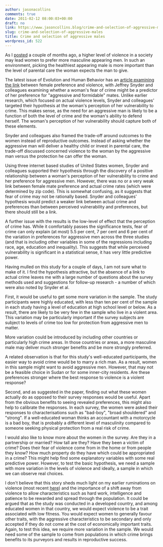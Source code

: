 ```yaml
---
author: jasonacollins
comments: true
date: 2011-02-12 08:00:03+00:00
draft: no
link: https://www.jasoncollins.blog/crime-and-selection-of-aggressive-males/
slug: crime-and-selection-of-aggressive-males
title: Crime and selection of aggressive males
wordpress_id: 522
---
```


As I [posted](https://www.jasoncollins.blog/selection-for-aggression/) a couple of months ago, a higher level of violence in a society may lead women to prefer more masculine appearing men. In such an environment, picking the healthiest appearing male is more important than the level of parental care the woman expects the man to give.

The latest issue of Evolution and Human Behavior has an [article examining the link](https://doi.org/10.1016/j.evolhumbehav.2010.08.007) between female preference and violence, with Jeffrey Snyder and colleagues examining whether a woman's fear of crime might be a predictor of her preference for "aggressive and formidable" mates. Unlike earlier research, which focused on actual violence levels, Snyder and colleagues' targeted their hypothesis at the woman's perception of her vulnerability to crime. This makes sense, as the need for an aggressive man is likely to be a function of both the level of crime and the woman's ability to defend herself. The woman's perception of her vulnerability should capture both of these elements.

Snyder and colleagues also framed the trade-off around outcomes to the women instead of reproductive outcomes. Instead of asking whether the aggressive man will deliver a healthy child or invest in parental care, the trade-off discussed concerned violence to the woman by the aggressive man versus the protection he can offer the woman.

Using three internet based studies of United States women, Snyder and colleagues supported their hypothesis through the discovery of a positive relationship between a woman's perception of her vulnerability to crime and her preference for aggressive men. However, there was no or a very weak link between female mate preference and actual crime rates (which were determined by zip code). This is somewhat confusing, as it suggests that fear of crime may not be rationally based. Snyder and colleagues' hypothesis would predict a weaker link between actual crime and preferences than between perceived vulnerability and preferences, but there should still be a link.

A further issue with the results is the low-level of effect that the perception of crime has. While it comfortably passes the significance tests, fear of crime can only explain (at most) 5.5 per cent, 7 per cent and 6 per cent of the variation in preferences for aggressive men across the three studies (and that is including other variables in some of the regressions including race, age, education and inequality). This suggests that while perceived vulnerability is significant in a statistical sense, it has very little predictive power.

Having mulled on this study for a couple of days, I am not sure what to make of it. I find the hypothesis attractive, but the absence of a link to actual crime leaves me with a large number of questions about the survey methods used and suggestions for follow-up research - a number of which were also noted by Snyder et al.

First, it would be useful to get some more variation in the sample. The study participants were highly educated, with less than ten per cent of the sample in each study having a level of education at high school level or below. As a result, there are likely to be very few in the sample who live in a violent area. This variation may be particularly important if the survey subjects are subject to levels of crime too low for protection from aggressive men to matter.

More variation could be introduced by including other countries or particularly high crime areas. In those countries or areas, a more masculine male may deliver much stronger benefits and be more strongly preferred.

A related observation is that for this study's well-educated participants, the easier way to avoid crime would be to marry a rich man. As a result, women in this sample might want to avoid aggressive men. However, that may not be a feasible choice in Sudan or for some inner-city residents. Are these preferences stronger where the best response to violence is a violent response?

Second, and as suggested in the paper, finding out what these women actually do as opposed to their survey responses would be useful. Apart from the obvious benefits to seeing revealed preferences, this might also help to calibrate the responses. In each survey, the women were asked their responses to characterisations such as "bad-boy", "broad shouldered" and "strong". If a well-educated woman thinks an accountant with a motorcycle is a bad boy, that is probably a different level of masculinity compared to someone seeking physical protection from a real risk of crime.

I would also like to know more about the women in the survey. Are they in a partnership or married? How tall are they? Have they been a victim of crime? Does their fear of violence come from in the home or from people they know? How much property do they have which could be appropriated in a crime? This might help find some explanatory variables with some real predictive power. However, to test the basic hypothesis, we need a sample with more variation in the levels of violence and ideally, a sample in which we can observe real choices.

I don't believe that this story sheds much light on my earlier ruminations on violence (most recent [here](https://www.jasoncollins.blog/clark-on-violence/)) and the importance of a shift away from violence to allow characteristics such as hard work, intelligence and patience to be rewarded and spread through the population. It could be argued that as the study was conducted in a developed country, and among educated women in that country, we would expect violence to be a trait associated with low fitness. You would expect women to generally favour other traits, with the aggressive characteristics to be secondary and only accepted if they do not come at the cost of economically important traits. Again, to test this idea, we require more variation in the sample. We would need some of the sample to come from populations in which crime brings benefits to its purveyors and results in reproductive success.
